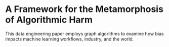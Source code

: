 # A Framework for the Metamorphosis of Algorithmic Harm
This data engineering paper employs graph algorithms to examine how bias impacts machine learning workflows, industry, and the world.

